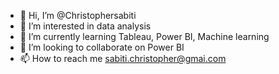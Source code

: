 - 👋 Hi, I’m @Christophersabiti
- 👀 I’m interested in data analysis
- 🌱 I’m currently learning Tableau, Power BI, Machine learning
- 💞️ I’m looking to collaborate on Power BI
- 📫 How to reach me sabiti.christopher@gmai.com

<!---
Christophersabiti/Christophersabiti is a ✨ special ✨ repository because its `README.md` (this file) appears on your GitHub profile.
You can click the Preview link to take a look at your changes.
--->
